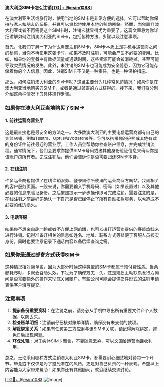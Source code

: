 **澳大利亞SIM卡怎么注销[[TG💪+ @esim1088](https://t.me/s/esim1088)]**

在澳大利亚生活或旅行时，使用当地的SIM卡是非常方便的选择。它可以帮助你保持与家人和朋友的联系，并且可以轻松地使用本地的移动网络。然而，当你离开澳大利亚或者不再需要这个SIM卡时，注销它就显得尤为重要了。这篇文章将为你详细讲解如何注销澳大利亚的SIM卡，包括各种方法、步骤以及注意事项。

首先，让我们了解一下为什么需要注销SIM卡。SIM卡本质上是手机与运营商之间的桥梁，当你不再使用这张卡时，如果不及时注销，可能会产生不必要的费用。比如，如果你的套餐中有数据流量或通话时间，这些资源可能会被消耗掉，甚至可能导致欠费情况的发生。此外，未注销的SIM卡也可能成为安全隐患，因为它可能存储着你的个人信息。因此，注销SIM卡不仅是一种责任，也是一种保护措施。

那么，如何注销澳大利亚的SIM卡呢？这里主要分为几种常见的情况：如果你是在澳大利亚当地购买的SIM卡，或者是通过邮寄的方式获得的。接下来，我们将分别介绍这两种情况下的具体操作步骤。

### 如果你在澳大利亚当地购买了SIM卡

#### 1. 前往运营商营业厅
这是最直接也是最安全的方法之一。大多数澳大利亚的主要电信运营商都有自己的实体店铺，例如Telstra、Optus和Vodafone等。你可以携带你的护照或其他有效的身份证件前往最近的营业厅。工作人员会帮助你检查账户信息，并完成注销流程。通常情况下，他们会要求你提供SIM卡号码或者其他身份验证信息来确认你是该账户的所有者。完成注销后，他们会告诉你是否需要归还SIM卡本身。

#### 2. 在线注销
许多运营商也提供了在线注销服务。登录到你所使用的运营商官方网站，找到相关的客户服务页面。一般来说，你需要输入手机号码、密码（如果设置过）以及其他必要的信息来验证身份。之后按照提示一步步操作即可完成注销。需要注意的是，在线注销之前最好先确认一下自己是否已经停止了所有自动扣款服务，以免造成不必要的经济损失。

#### 3. 电话客服
如果你不想亲自跑一趟或者不方便上网的话，也可以拨打运营商提供的客服热线来进行注销。记得准备好相关的信息如姓名、地址、联系方式等以便于客服人员核实身份。同时也要注意记录下通话内容以备后续查询之需。

### 如果你是通过邮寄方式获得SIM卡

这种情况相对简单些，因为大部分时候这种类型的SIM卡都属于预付费性质。当余额耗尽时，卡就会自动失效。不过为了确保万无一失，还是建议主动联系发行方询问是否需要额外的操作来彻底关闭账户。有些公司可能会提供邮件形式的注销申请表供客户填写提交。

### 注意事项

1. **提前备份重要资料**：在注销之前，请务必从手机中导出所有重要文件和个人数据，以防丢失。
2. **检查账单明细**：注销前仔细核对账单详情，确保没有未支付的款项。
3. **解除绑定关系**：如果有任何第三方应用与该SIM卡关联，请记得解除绑定，避免日后出现问题。
4. **环保处理**：对于实体SIM卡而言，不要随意丢弃，可以交回给运营商回收利用。

总之，无论采用哪种方式注销澳大利亚SIM卡，都需要耐心细致地对待每一个环节。毕竟这不仅仅是为了避免潜在的风险，更是对自己负责的一种表现。希望以上内容能为大家带来帮助！如果你还有其他疑问，欢迎继续交流讨论。

[[TG💪+ @esim1088](https://t.me/s/esim1088) ![Image](https://i.postimg.cc/4NQfJmqS/Snipaste-2025-05-13-00-14-12.png)]